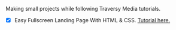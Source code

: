 Making small projects while following Traversy Media tutorials.

-[x] Easy Fullscreen Landing Page With HTML & CSS. [Tutorial here.](https://www.youtube.com/watch?v=hVdTQWASliE&t=43s&list=PLillGF-RfqbZTASqIqdvm1R5mLrQq79CU&index=8)
